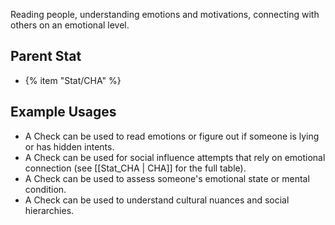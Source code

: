 Reading people, understanding emotions and motivations, connecting with others on an emotional level.

## Parent Stat

* {% item "Stat/CHA" %}

## Example Usages

* A Check can be used to read emotions or figure out if someone is lying or has hidden intents.
* A Check can be used for social influence attempts that rely on emotional connection (see [[Stat_CHA | CHA]] for the full table).
* A Check can be used to assess someone's emotional state or mental condition.
* A Check can be used to understand cultural nuances and social hierarchies.
